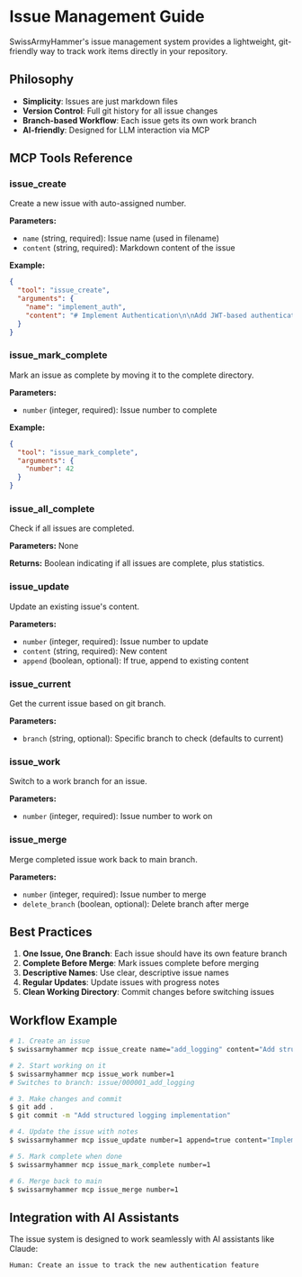 # Issue Management Guide

SwissArmyHammer's issue management system provides a lightweight, git-friendly way to track work items directly in your repository.

## Philosophy

- **Simplicity**: Issues are just markdown files
- **Version Control**: Full git history for all issue changes
- **Branch-based Workflow**: Each issue gets its own work branch
- **AI-friendly**: Designed for LLM interaction via MCP

## MCP Tools Reference

### issue_create

Create a new issue with auto-assigned number.

**Parameters:**
- `name` (string, required): Issue name (used in filename)
- `content` (string, required): Markdown content of the issue

**Example:**
```json
{
  "tool": "issue_create",
  "arguments": {
    "name": "implement_auth",
    "content": "# Implement Authentication\n\nAdd JWT-based authentication to the API."
  }
}
```

### issue_mark_complete

Mark an issue as complete by moving it to the complete directory.

**Parameters:**
- `number` (integer, required): Issue number to complete

**Example:**
```json
{
  "tool": "issue_mark_complete",
  "arguments": {
    "number": 42
  }
}
```

### issue_all_complete

Check if all issues are completed.

**Parameters:** None

**Returns:** Boolean indicating if all issues are complete, plus statistics.

### issue_update

Update an existing issue's content.

**Parameters:**
- `number` (integer, required): Issue number to update
- `content` (string, required): New content
- `append` (boolean, optional): If true, append to existing content

### issue_current

Get the current issue based on git branch.

**Parameters:**
- `branch` (string, optional): Specific branch to check (defaults to current)

### issue_work

Switch to a work branch for an issue.

**Parameters:**
- `number` (integer, required): Issue number to work on

### issue_merge

Merge completed issue work back to main branch.

**Parameters:**
- `number` (integer, required): Issue number to merge
- `delete_branch` (boolean, optional): Delete branch after merge

## Best Practices

1. **One Issue, One Branch**: Each issue should have its own feature branch
2. **Complete Before Merge**: Mark issues complete before merging
3. **Descriptive Names**: Use clear, descriptive issue names
4. **Regular Updates**: Update issues with progress notes
5. **Clean Working Directory**: Commit changes before switching issues

## Workflow Example

```bash
# 1. Create an issue
$ swissarmyhammer mcp issue_create name="add_logging" content="Add structured logging"

# 2. Start working on it
$ swissarmyhammer mcp issue_work number=1
# Switches to branch: issue/000001_add_logging

# 3. Make changes and commit
$ git add .
$ git commit -m "Add structured logging implementation"

# 4. Update the issue with notes
$ swissarmyhammer mcp issue_update number=1 append=true content="Implemented using slog"

# 5. Mark complete when done
$ swissarmyhammer mcp issue_mark_complete number=1

# 6. Merge back to main
$ swissarmyhammer mcp issue_merge number=1
```

## Integration with AI Assistants

The issue system is designed to work seamlessly with AI assistants like Claude:

```
Human: Create an issue to track the new authentication feature